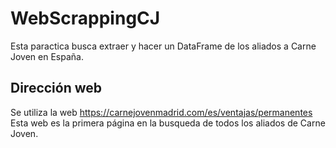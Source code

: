 # WebScrappingCJ

Esta paractica busca extraer y hacer un DataFrame de los aliados a Carne Joven en España.

## Dirección web

Se utiliza la web https://carnejovenmadrid.com/es/ventajas/permanentes
Esta web es la primera página en la busqueda de todos los aliados de Carne Joven.
